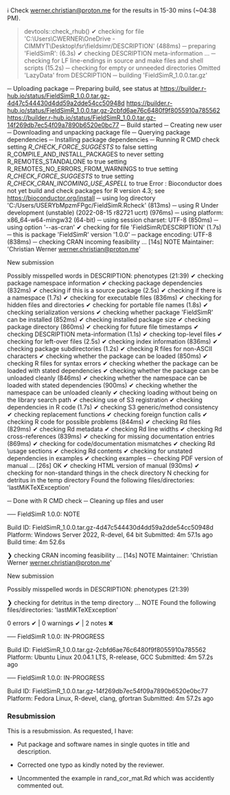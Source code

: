 ℹ Check <werner.christian@proton.me> for the results in
  15-30 mins (~04:38 PM).
> devtools::check_rhub()
✔  checking for file 'C:\Users\CWERNER\OneDrive - CIMMYT\Desktop\fsr\fieldsimr/DESCRIPTION' (488ms)
─  preparing 'FieldSimR': (6.3s)
✔  checking DESCRIPTION meta-information ... 
─  checking for LF line-endings in source and make files and shell scripts (15.2s)
─  checking for empty or unneeded directories
   Omitted 'LazyData' from DESCRIPTION
─  building 'FieldSimR_1.0.0.tar.gz'
   
─  Uploading package
─  Preparing build, see status at
   https://builder.r-hub.io/status/FieldSimR_1.0.0.tar.gz-4d47c544430d4dd59a2dde54cc50948d
   https://builder.r-hub.io/status/FieldSimR_1.0.0.tar.gz-2cbfd6ae76c6480f9f8055910a785562
   https://builder.r-hub.io/status/FieldSimR_1.0.0.tar.gz-14f269db7ec54f09a7890b6520e0bc77
─  Build started
─  Creating new user
─  Downloading and unpacking package file
─  Querying package dependencies
─  Installing package dependencies
─  Running R CMD check
   setting _R_CHECK_FORCE_SUGGESTS_ to false
   setting R_COMPILE_AND_INSTALL_PACKAGES to never
   setting R_REMOTES_STANDALONE to true
   setting R_REMOTES_NO_ERRORS_FROM_WARNINGS to true
   setting _R_CHECK_FORCE_SUGGESTS_ to true
   setting _R_CHECK_CRAN_INCOMING_USE_ASPELL_ to true
   Error : Bioconductor does not yet build and check packages for R version 4.3; see
     https://bioconductor.org/install
─  using log directory 'C:/Users/USERYbMpzmFPgc/FieldSimR.Rcheck' (813ms)
─  using R Under development (unstable) (2022-08-15 r82721 ucrt) (976ms)
─  using platform: x86_64-w64-mingw32 (64-bit)
─  using session charset: UTF-8 (850ms)
─  using option '--as-cran'
✔  checking for file 'FieldSimR/DESCRIPTION' (1.7s)
─  this is package 'FieldSimR' version '1.0.0'
─  package encoding: UTF-8 (838ms)
─  checking CRAN incoming feasibility ... [14s] NOTE
   Maintainer: 'Christian Werner <werner.christian@proton.me>'
   
   New submission
   
   Possibly misspelled words in DESCRIPTION:
     phenotypes (21:39)
✔  checking package namespace information
✔  checking package dependencies (832ms)
✔  checking if this is a source package (2.5s)
✔  checking if there is a namespace (1.7s)
✔  checking for executable files (836ms)
✔  checking for hidden files and directories
✔  checking for portable file names (1.8s)
✔  checking serialization versions
✔  checking whether package 'FieldSimR' can be installed (852ms)
✔  checking installed package size
✔  checking package directory (860ms)
✔  checking for future file timestamps
✔  checking DESCRIPTION meta-information (1.1s)
✔  checking top-level files
✔  checking for left-over files (2.5s)
✔  checking index information (836ms)
✔  checking package subdirectories (1.2s)
✔  checking R files for non-ASCII characters
✔  checking whether the package can be loaded (850ms)
✔  checking R files for syntax errors
✔  checking whether the package can be loaded with stated dependencies
✔  checking whether the package can be unloaded cleanly (846ms)
✔  checking whether the namespace can be loaded with stated dependencies (900ms)
✔  checking whether the namespace can be unloaded cleanly
✔  checking loading without being on the library search path
✔  checking use of S3 registration
✔  checking dependencies in R code (1.7s)
✔  checking S3 generic/method consistency
✔  checking replacement functions
✔  checking foreign function calls
✔  checking R code for possible problems (844ms)
✔  checking Rd files (829ms)
✔  checking Rd metadata
✔  checking Rd line widths
✔  checking Rd cross-references (839ms)
✔  checking for missing documentation entries (869ms)
✔  checking for code/documentation mismatches
✔  checking Rd \usage sections
✔  checking Rd contents
✔  checking for unstated dependencies in examples
✔  checking examples
─  checking PDF version of manual ... [26s] OK
✔  checking HTML version of manual (930ms)
✔  checking for non-standard things in the check directory
N  checking for detritus in the temp directory
   Found the following files/directories:
     'lastMiKTeXException'
   
─  Done with R CMD check
─  Cleaning up files and user
    

── FieldSimR 1.0.0: NOTE

  Build ID:   FieldSimR_1.0.0.tar.gz-4d47c544430d4dd59a2dde54cc50948d
  Platform:   Windows Server 2022, R-devel, 64 bit
  Submitted:  4m 57.1s ago
  Build time: 4m 52.6s

❯ checking CRAN incoming feasibility ... [14s] NOTE
  Maintainer: 'Christian Werner <werner.christian@proton.me>'
  
  New submission
  
  Possibly misspelled words in DESCRIPTION:
    phenotypes (21:39)

❯ checking for detritus in the temp directory ... NOTE
  Found the following files/directories:
    'lastMiKTeXException'

0 errors ✔ | 0 warnings ✔ | 2 notes ✖

── FieldSimR 1.0.0: IN-PROGRESS

  Build ID:   FieldSimR_1.0.0.tar.gz-2cbfd6ae76c6480f9f8055910a785562
  Platform:   Ubuntu Linux 20.04.1 LTS, R-release, GCC
  Submitted:  4m 57.2s ago


── FieldSimR 1.0.0: IN-PROGRESS

  Build ID:   FieldSimR_1.0.0.tar.gz-14f269db7ec54f09a7890b6520e0bc77
  Platform:   Fedora Linux, R-devel, clang, gfortran
  Submitted:  4m 57.2s ago



### Resubmission
This is a resubmission. As requested, I have:

* Put package and software names in single quotes in title and description.

* Corrected one typo as kindly noted by the reviewer.

* Uncommented the example in rand_cor_mat.Rd which was accidently commented out.





